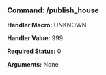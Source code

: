 ### Command: /publish_house

**Handler Macro:** UNKNOWN

**Handler Value:** 999

**Required Status:** 0

**Arguments:**
None
